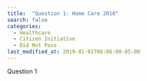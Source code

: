 ```yaml
---
title:  "Question 1: Home Care 2018"
search: false
categories:
  - Healthcare
  - Citizen Initiative
  - Did Not Pass
last_modified_at: 2019-01-01T08:06:00-05:00
---
```


Question 1
